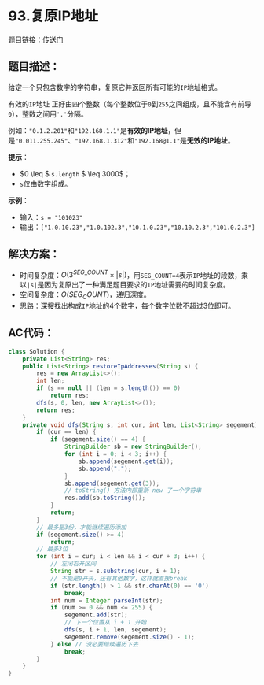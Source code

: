 # 93.复原IP地址
题目链接：[传送门](https://leetcode-cn.com/problems/restore-ip-addresses/)

## 题目描述：
给定一个只包含数字的字符串，复原它并返回所有可能的`IP`地址格式。

有效的`IP`地址 正好由四个整数（每个整数位于`0`到`255`之间组成，且不能含有前导`0`），整数之间用`'.'`分隔。

例如：`"0.1.2.201"`和`"192.168.1.1"`是**有效的IP地址**，但是`"0.011.255.245"`、`"192.168.1.312"`和`"192.168@1.1"`是**无效的IP地址**。

**提示**：

- $0 \leq $ `s.length` $ \leq 3000$；
- `s`仅由数字组成。

**示例**：

- 输入：`s = "101023"`
- 输出：`["1.0.10.23","1.0.102.3","10.1.0.23","10.10.2.3","101.0.2.3"]`

## 解决方案：
- 时间复杂度：$O(3^{SEG\_COUNT} \times |s|)$，用`SEG_COUNT=4`表示`IP`地址的段数，乘以`|s|`是因为复原出了一种满足题目要求的`IP`地址需要的时间复杂度。
- 空间复杂度：$O(SEG_COUNT)$，递归深度。
- 思路：深搜找出构成`IP`地址的4个数字，每个数字位数不超过3位即可。

## AC代码：
```java
class Solution {
	private List<String> res;
	public List<String> restoreIpAddresses(String s) {
		res = new ArrayList<>();
		int len;
		if (s == null || (len = s.length()) == 0)
			return res;
		dfs(s, 0, len, new ArrayList<>());
		return res;
	}
	private void dfs(String s, int cur, int len, List<String> segement) {
		if (cur == len) {
			if (segement.size() == 4) {
				StringBuilder sb = new StringBuilder();
				for (int i = 0; i < 3; i++) {
					sb.append(segement.get(i));
					sb.append(".");
				}
				sb.append(segement.get(3));
				// toString() 方法内部重新 new 了一个字符串
				res.add(sb.toString());
			}
			return;
		}
		// 最多是3份，才能继续遍历添加
		if (segement.size() >= 4)
			return;
		// 最多3位
		for (int i = cur; i < len && i < cur + 3; i++) {
			// 左闭右开区间
			String str = s.substring(cur, i + 1);
			// 不能是0开头，还有其他数字，这样就直接break
			if (str.length() > 1 && str.charAt(0) == '0')
				break;
			int num = Integer.parseInt(str);
			if (num >= 0 && num <= 255) {
				segement.add(str);
				// 下一个位置从 i + 1 开始
				dfs(s, i + 1, len, segement);
				segement.remove(segement.size() - 1);
			} else // 没必要继续遍历下去
				break;
		}
	}
}
```
